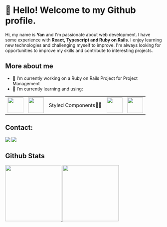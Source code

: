 # 👋 Hello! Welcome to my Github profile.
Hi, my name is **Yan** and I'm passionate about web development. I have some experience with **React, Typescript and Ruby on Rails**. I enjoy learning new technologies and challenging myself to improve. I'm always looking for opportunities to improve my skills and contribute to interesting projects.

## More about me

- 🔭 I’m currently working on a Ruby on Rails Project for Project Management
- 🌱 I’m currently learning and using:
<table>
  <tr>
    <td valign="middle"><img src="https://cdn.jsdelivr.net/gh/devicons/devicon/icons/react/react-original-wordmark.svg" width="50" height="50"/></td>
    <td valign="middle"><img src="https://cdn.jsdelivr.net/gh/devicons/devicon/icons/typescript/typescript-original.svg" width="50" height="50"/></td>
    <td valign="middle">Styled Components💅🏻</td>
    <td valign="middle"><img src="https://cdn.jsdelivr.net/gh/devicons/devicon/icons/rails/rails-plain-wordmark.svg" width="50" height="50" /></td>
    <td valign="middle"><img src="https://cdn.jsdelivr.net/gh/devicons/devicon/icons/ruby/ruby-plain-wordmark.svg" width="50" height="50" /></td>
  </tr>
</table>

## Contact:

<div>
  <a href = "mailto:bsouza.yan@gmail.com"><img src="https://img.shields.io/badge/Gmail-D14836?style=for-the-badge&logo=gmail&logoColor=white" target="_blank"></a>
  <a href="https://www.linkedin.com/in/yanbatista/" target="_blank"><img src="https://img.shields.io/badge/-LinkedIn-%230077B5?style=for-the-badge&logo=linkedin&logoColor=white" target="_blank"></a>   
</div>

## Github Stats
<div>
  <a href="https://github.com/yan-batista">
  <img height="180em" src="https://github-readme-stats.vercel.app/api/top-langs/?username=yan-batista&layout=compact&langs_count=7&theme=dracula"/>
  <img height="180em" src="https://github-readme-stats.vercel.app/api?username=yan-batista&show_icons=true&theme=dracula&include_all_commits=true&count_private=true"/>
</div>
